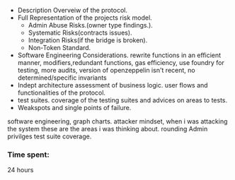 - Description Overveiw of the protocol.
- Full Representation of the projects risk model.
    * Admin Abuse Risks.(owner type findings.).         
    * Systematic Risks(contracts issues).
    * Integration Risks(if the bridge is broken).
    * Non-Token Standard.
- Software Engineering Considerations.
rewrite functions in an efficient manner,
modifiers,redundant functions, gas efficiency, use foundry for testing, more audits, version of openzeppelin isn't recent, no determined/specific invariants
- Indept architecture assessment of business logic.
user flows and functionalities of the protocol.
- test suites.
coverage of the testing suites and advices on areas to tests.
- Weakspots and single points of failure.

software engineering,
graph charts.
attacker mindset, when i was attacking the system these are the areas i was thinking about. rounding
Admin privilges
test suite coverage.

### Time spent:
24 hours